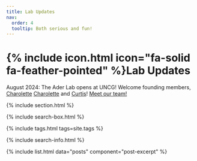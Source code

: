 ```yaml
---
title: Lab Updates
nav:
  order: 4
  tooltip: Both serious and fun!
---
```


# {% include icon.html icon="fa-solid fa-feather-pointed" %}Lab Updates

August 2024: The Ader Lab opens at UNCG! Welcome founding members, [Charolette](../_members/charolette-shore.md) [Charolette](../members/charolette-shore.md) and [Curtis](../_members/charolette-shore.html)! [Meet our team!](../team)


{% include section.html %}

{% include search-box.html %}

{% include tags.html tags=site.tags %}

{% include search-info.html %}

{% include list.html data="posts" component="post-excerpt" %}
